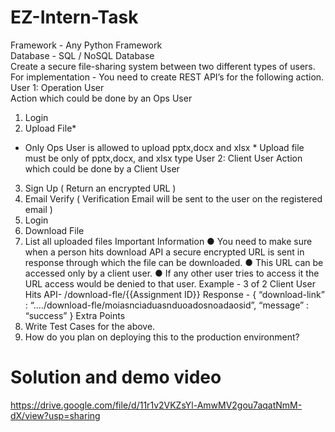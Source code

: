 # EZ-Intern-Task

Framework - Any Python Framework <br>
Database - SQL / NoSQL Database<br>
Create a secure file-sharing system between two different types of users. For
implementation -
You need to create REST API’s for the following action.<br>
User 1: Operation User<br>
Action which could be done by an Ops User
1. Login
2. Upload File*
* Only Ops User is allowed to upload pptx,docx and xlsx *
Upload file must be only of pptx,docx, and xlsx type
User 2: Client User
Action which could be done by a Client User
3. Sign Up ( Return an encrypted URL )
3. Email Verify ( Verification Email will be sent to the user on the registered email )
3. Login
3. Download File
3. List all uploaded files
Important Information
● You need to make sure when a person hits download API a secure encrypted
URL is sent in response through which the file can be downloaded.
● This URL can be accessed only by a client user.
● If any other user tries to access it the URL access would be denied to that user.
Example -
3 of 2
Client User Hits API- /download-fle/{{Assignment ID}}
Response - {
“download-link” :
“..../download-fle/moiasnciaduasnduoadosnoadaosid”,
“message” : “success”
}
Extra Points
1. Write Test Cases for the above.
2. How do you plan on deploying this to the production environment?


# Solution and demo video
https://drive.google.com/file/d/11r1v2VKZsYl-AmwMV2gou7aqatNmM-dX/view?usp=sharing




